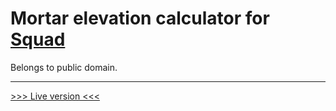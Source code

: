 # Mortar elevation calculator for [Squad](http://joinsquad.com)

Belongs to public domain.

--------------

[>>> Live version <<<](http://nabla.ujkl.ru/squad/)
